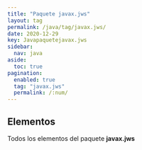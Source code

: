 ```yaml
---
title: "Paquete javax.jws"
layout: tag
permalink: /java/tag/javax.jws/
date: 2020-12-29
key: Javapaquetejavax.jws
sidebar: 
  nav: java
aside: 
  toc: true
pagination: 
  enabled: true
  tag: "javax.jws"
  permalink: /:num/
---
```


<h2>Elementos</h2>
Todos los elementos del paquete <strong>javax.jws</strong>
